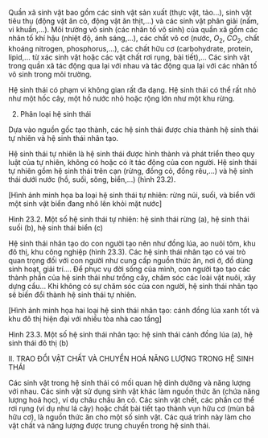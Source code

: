 Quần xã sinh vật bao gồm các sinh vật sản xuất (thực vật, tảo...), sinh vật tiêu thụ (động vật ăn cỏ, động vật ăn thịt,...) và các sinh vật phân giải (nấm, vi khuẩn,...). Môi trường vô sinh (các nhân tố vô sinh) của quần xã gồm các nhân tố khí hậu (nhiệt độ, ánh sáng,...), các chất vô cơ (nước, $O_2$, $CO_2$, chất khoáng nitrogen, phosphorus,...), các chất hữu cơ (carbohydrate, protein, lipid,... từ xác sinh vật hoặc các vật chất rơi rụng, bài tiết),... Các sinh vật trong quần xã tác động qua lại với nhau và tác động qua lại với các nhân tố vô sinh trong môi trường.

Hệ sinh thái có phạm vi không gian rất đa dạng. Hệ sinh thái có thể rất nhỏ như một hốc cây, một hồ nước nhỏ hoặc rộng lớn như một khu rừng.

2. Phân loại hệ sinh thái

Dựa vào nguồn gốc tạo thành, các hệ sinh thái được chia thành hệ sinh thái tự nhiên và hệ sinh thái nhân tạo.

Hệ sinh thái tự nhiên là hệ sinh thái được hình thành và phát triển theo quy luật của tự nhiên, không có hoặc có ít tác động của con người. Hệ sinh thái tự nhiên gồm hệ sinh thái trên cạn (rừng, đồng cỏ, đồng rêu,...) và hệ sinh thái dưới nước (hồ, suối, sông, biển,...) (hình 23.2).

[Hình ảnh minh họa ba loại hệ sinh thái tự nhiên: rừng núi, suối, và biển với một sinh vật biển đang nhô lên khỏi mặt nước]

Hình 23.2. Một số hệ sinh thái tự nhiên: hệ sinh thái rừng (a), hệ sinh thái suối (b), hệ sinh thái biển (c)

Hệ sinh thái nhân tạo do con người tạo nên như đồng lúa, ao nuôi tôm, khu đô thị, khu công nghiệp (hình 23.3). Các hệ sinh thái nhân tạo có vai trò quan trọng đối với con người như cung cấp nguồn thức ăn, nơi ở, đồ dùng sinh hoạt, giải trí.... Để phục vụ đời sống của mình, con người tạo tạo các thành phần của hệ sinh thái như trồng cây, chăm sóc các loài vật nuôi, xây dựng cầu... Khi không có sự chăm sóc của con người, hệ sinh thái nhân tạo sẽ biến đổi thành hệ sinh thái tự nhiên.

[Hình ảnh minh họa hai loại hệ sinh thái nhân tạo: cánh đồng lúa xanh tốt và khu đô thị hiện đại với nhiều tòa nhà cao tầng]

Hình 23.3. Một số hệ sinh thái nhân tạo: hệ sinh thái cánh đồng lúa (a), hệ sinh thái đô thị (b)

II. TRAO ĐỔI VẬT CHẤT VÀ CHUYỂN HOÁ NĂNG LƯỢNG TRONG HỆ SINH THÁI

Các sinh vật trong hệ sinh thái có mối quan hệ dinh dưỡng và năng lượng với nhau. Các sinh vật sử dụng sinh vật khác làm nguồn thức ăn (chứa năng lượng hoá học), ví dụ châu chấu ăn cỏ. Các sinh vật chết, các phần cơ thể rơi rụng (ví dụ như lá cây) hoặc chất bài tiết tạo thành vụn hữu cơ (mùn bã hữu cơ), là nguồn thức ăn cho một số sinh vật. Các quá trình này làm cho vật chất và năng lượng được trung chuyển trong hệ sinh thái.